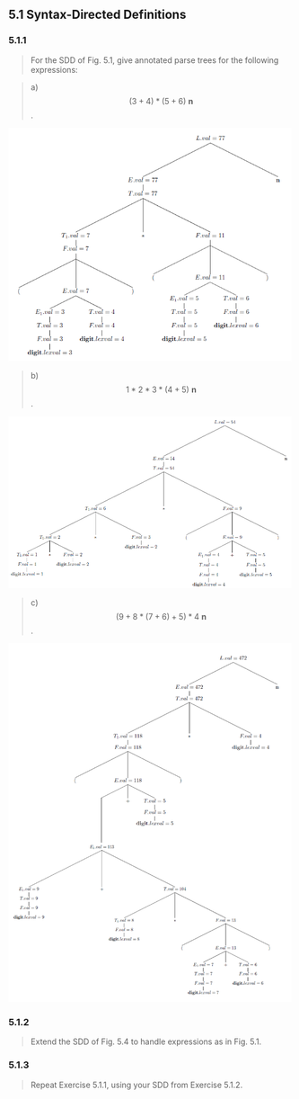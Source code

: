 ## 5.1 Syntax-Directed Definitions

### 5.1.1

> For the SDD of Fig. 5.1, give annotated parse trees for the following expressions:

> a) $$(3+4)*(5+6)~\mathbf{n}$$.

![](./img/5.1.1.a.png)

> b) $$1*2*3*(4+5)~\mathbf{n}$$.

![](./img/5.1.1.b.png)

> c) $$(9 + 8 * (7 + 6) + 5) * 4~\mathbf{n}$$.

![](./img/5.1.1.c.png)

### 5.1.2

> Extend the SDD of Fig. 5.4 to handle expressions as in Fig. 5.1.

### 5.1.3

> Repeat Exercise 5.1.1, using your SDD from Exercise 5.1.2.
